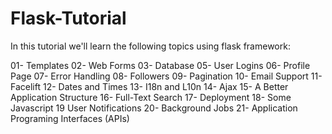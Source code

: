 # Flask-Tutorial

In this tutorial we'll learn the following topics using flask framework:

01- Templates
02- Web Forms
03- Database
05- User Logins
06- Profile Page
07- Error Handling
08- Followers
09- Pagination
10- Email Support
11- Facelift
12- Dates and Times
13- I18n and L10n
14- Ajax
15- A Better Application Structure
16- Full-Text Search
17- Deployment
18- Some Javascript
19 User Notifications
20- Background Jobs
21- Application Programing Interfaces (APIs)

